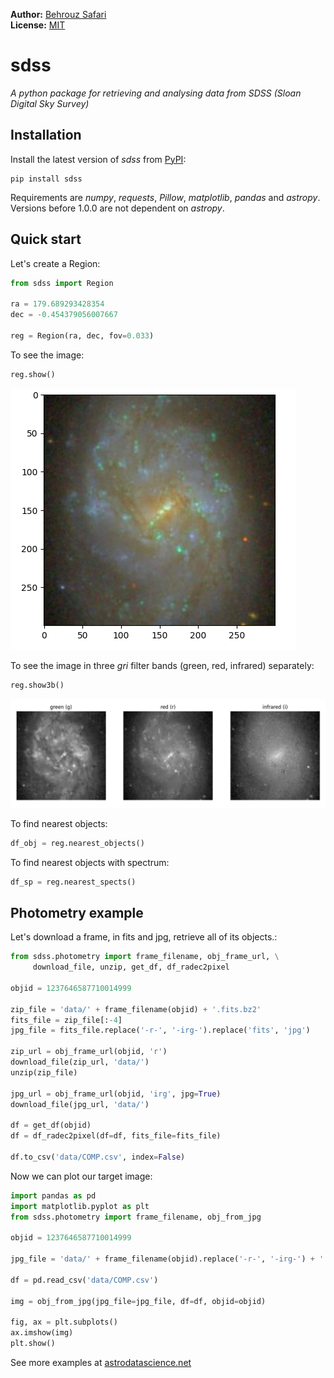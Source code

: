**Author:** [Behrouz Safari](https://behrouzz.github.io/)<br/>
**License:** [MIT](https://opensource.org/licenses/MIT)<br/>

# sdss
*A python package for retrieving and analysing data from SDSS (Sloan Digital Sky Survey)*


## Installation

Install the latest version of *sdss* from [PyPI](https://pypi.org/project/sdss/):

    pip install sdss

Requirements are *numpy*, *requests*, *Pillow*, *matplotlib*, *pandas* and *astropy*.
Versions before 1.0.0 are not dependent on *astropy*.

## Quick start

Let's create a Region:

```python
from sdss import Region

ra = 179.689293428354
dec = -0.454379056007667

reg = Region(ra, dec, fov=0.033)
```

To see the image:

```python
reg.show()
```

![alt text](https://raw.githubusercontent.com/behrouzz/astronomy/main/images/Region-show.png)

To see the image in three *gri* filter bands (green, red, infrared) separately:

```python
reg.show3b()
```

![alt text](https://raw.githubusercontent.com/behrouzz/astronomy/main/images/Region-show3b.png)

To find nearest objects:

```python
df_obj = reg.nearest_objects()
```

To find nearest objects with spectrum:

```python
df_sp = reg.nearest_spects()
```

## Photometry example

Let's download a frame, in fits and jpg, retrieve all of its objects.:

```python
from sdss.photometry import frame_filename, obj_frame_url, \
     download_file, unzip, get_df, df_radec2pixel

objid = 1237646587710014999

zip_file = 'data/' + frame_filename(objid) + '.fits.bz2'
fits_file = zip_file[:-4]
jpg_file = fits_file.replace('-r-', '-irg-').replace('fits', 'jpg')

zip_url = obj_frame_url(objid, 'r')
download_file(zip_url, 'data/')
unzip(zip_file)

jpg_url = obj_frame_url(objid, 'irg', jpg=True)
download_file(jpg_url, 'data/')

df = get_df(objid)
df = df_radec2pixel(df=df, fits_file=fits_file)

df.to_csv('data/COMP.csv', index=False)
```

Now we can plot our target image:

```python
import pandas as pd
import matplotlib.pyplot as plt
from sdss.photometry import frame_filename, obj_from_jpg

objid = 1237646587710014999

jpg_file = 'data/' + frame_filename(objid).replace('-r-', '-irg-') + '.jpg'

df = pd.read_csv('data/COMP.csv')

img = obj_from_jpg(jpg_file=jpg_file, df=df, objid=objid)

fig, ax = plt.subplots()
ax.imshow(img)
plt.show()
```

See more examples at [astrodatascience.net](https://astrodatascience.net/)
